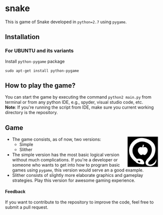 # snake
This is game of Snake developed in `python=2.7` using `pygame`.

## Installation
### For UBUNTU and its variants
Install `python-pygame` package
```
sudo apt-get install python-pygame
```

## How to play the game?
You can start the game by executing the command `python2 main.py` from terminal
or from any python IDE, e.g., spyder, visual studio code, etc.<br>
**Note**: If you're running the script from IDE, make sure you current working directory is the repository.

## Game
<img align="right" src="images/temptation.png" height=100>

- The game consists, as of now, two versions:
    + Simple
    + Slither
- The simple version has the most basic logical version without much complications. If you're a developer or someone who wants to get into how to program basic games using `pygame`, this version would serve an a good example.
- Slither consists of slightly more elaborate graphics and gameplay strategies. Play this version for awesome gaming experience.

#### Feedback
If you want to contribute to the repository to improve the code, feel free to submit a pull request.
